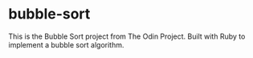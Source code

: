 # bubble-sort
This is the Bubble Sort project from The Odin Project. Built with Ruby to implement a bubble sort algorithm.